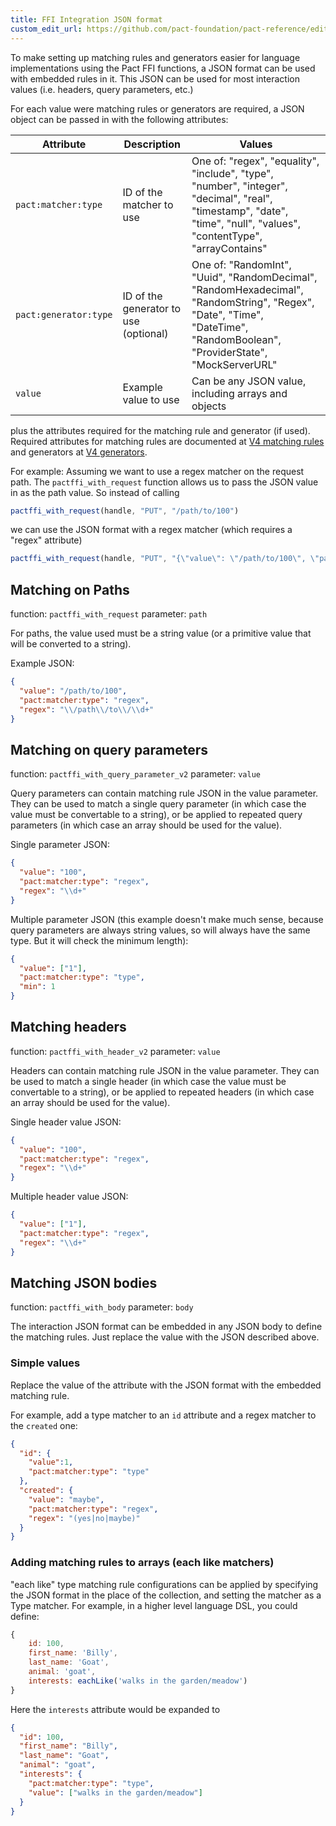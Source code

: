 ```yaml
---
title: FFI Integration JSON format
custom_edit_url: https://github.com/pact-foundation/pact-reference/edit/master/rust/pact_ffi/IntegrationJson.md
---
```

<!-- This file has been synced from the pact-foundation/pact-reference repository. Please do not edit it directly. The URL of the source file can be found in the custom_edit_url value above -->

To make setting up matching rules and generators easier for language implementations using the Pact FFI functions, a
JSON format can be used with embedded rules in it. This JSON can be used for most interaction values (i.e. headers,
query parameters, etc.)

For each value were matching rules or generators are required, a JSON object can be passed in with the following 
attributes:

| Attribute             | Description                           | Values                                                                                                                                                                    |
|-----------------------|---------------------------------------|---------------------------------------------------------------------------------------------------------------------------------------------------------------------------|
| `pact:matcher:type`   | ID of the matcher to use              | One of: "regex", "equality", "include", "type", "number", "integer", "decimal", "real", "timestamp", "date", "time", "null", "values", "contentType", "arrayContains"     |
| `pact:generator:type` | ID of the generator to use (optional) | One of: "RandomInt", "Uuid", "RandomDecimal", "RandomHexadecimal", "RandomString", "Regex", "Date", "Time", "DateTime", "RandomBoolean", "ProviderState", "MockServerURL" |
| `value`               | Example value to use                  | Can be any JSON value, including arrays and objects                                                                                                                       |

plus the attributes required for the matching rule and generator (if used). Required attributes for matching rules are
documented at [V4 matching rules](https://github.com/pact-foundation/pact-specification/tree/version-4#matching-rules) and
generators at [V4 generators](https://github.com/pact-foundation/pact-specification/tree/version-4#generators).

For example: Assuming we want to use a regex matcher on the request path. The `pactffi_with_request` function allows us
to pass the JSON value in as the path value. So instead of calling 

```js
pactffi_with_request(handle, "PUT", "/path/to/100")
```

we can use the JSON format with a regex matcher (which requires a "regex" attribute)

```js
pactffi_with_request(handle, "PUT", "{\"value\": \"/path/to/100\", \"pact:matcher:type\": \"regex\", \"regex\": \"\\\\/path\\\\/to\\\\/\\\\d+\"}")
```

## Matching on Paths

function: `pactffi_with_request`
parameter: `path`

For paths, the value used must be a string value (or a primitive value that will be converted to a string).

Example JSON:
```json
{
  "value": "/path/to/100", 
  "pact:matcher:type": "regex", 
  "regex": "\\/path\\/to\\/\\d+"
}
```

## Matching on query parameters

function: `pactffi_with_query_parameter_v2`
parameter: `value`

Query parameters can contain matching rule JSON in the value parameter. They can be used to match a single query parameter
(in which case the value must be convertable to a string), or be applied to repeated query parameters (in which case an
array should be used for the value).

Single parameter JSON:
```json
{
  "value": "100", 
  "pact:matcher:type": "regex", 
  "regex": "\\d+"
}
```

Multiple parameter JSON (this example doesn't make much sense, because query parameters are always string values, so 
will always have the same type. But it will check the minimum length):
```json
{
  "value": ["1"], 
  "pact:matcher:type": "type", 
  "min": 1
}
```

## Matching headers

function: `pactffi_with_header_v2`
parameter: `value`

Headers can contain matching rule JSON in the value parameter. They can be used to match a single header
(in which case the value must be convertable to a string), or be applied to repeated headers (in which case an
array should be used for the value).

Single header value JSON:
```json
{
  "value": "100", 
  "pact:matcher:type": "regex", 
  "regex": "\\d+"
}
```

Multiple header value JSON:
```json
{
  "value": ["1"],
  "pact:matcher:type": "regex",
  "regex": "\\d+"
}
```

## Matching JSON bodies

function: `pactffi_with_body`
parameter: `body`

The interaction JSON format can be embedded in any JSON body to define the matching rules. Just replace the value with
the JSON described above.

### Simple values

Replace the value of the attribute with the JSON format with the embedded matching rule.

For example, add a type matcher to an `id` attribute and a regex matcher to the `created` one:
```json
{
  "id": {
    "value":1,
    "pact:matcher:type": "type"
  },
  "created": {
    "value": "maybe",
    "pact:matcher:type": "regex", 
    "regex": "(yes|no|maybe)"
  }
}
```

### Adding matching rules to arrays (each like matchers)

"each like" type matching rule configurations can be applied by specifying the JSON format in the place of the collection,
and setting the matcher as a Type matcher. For example, in a higher level language DSL, you could define:

```js
{
    id: 100,
    first_name: 'Billy',
    last_name: 'Goat',
    animal: 'goat',
    interests: eachLike('walks in the garden/meadow')
}
```

Here the `interests` attribute would be expanded to

```json
{
  "id": 100,
  "first_name": "Billy",
  "last_name": "Goat",
  "animal": "goat",
  "interests": {
    "pact:matcher:type": "type",
    "value": ["walks in the garden/meadow"]
  }
}
```
